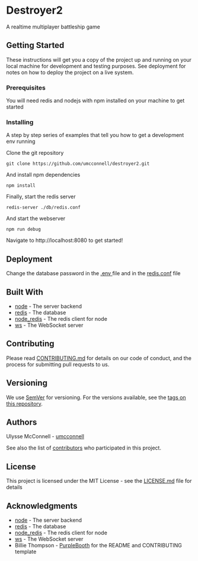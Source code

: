 # Destroyer2

A realtime multiplayer battleship game

## Getting Started

These instructions will get you a copy of the project up and running on your local machine for development and testing purposes. See deployment for notes on how to deploy the project on a live system.

### Prerequisites

You will need redis and nodejs with npm installed on your machine to get started

### Installing

A step by step series of examples that tell you how to get a development env running

Clone the git repository

```
git clone https://github.com/umcconnell/destroyer2.git
```

And install npm dependencies

```
npm install
```

Finally, start the redis server

```
redis-server ./db/redis.conf
```

And start the webserver

```
npm run debug
```

Navigate to http://localhost:8080 to get started!

## Deployment

Change the database password in the [.env ](.env) file and in the [redis.conf](db/redis.conf) file

## Built With

-   [node](https://nodejs.org/) - The server backend
-   [redis](https://redis.io/) - The database
-   [node_redis](https://github.com/NodeRedis/node_redis) - The redis client for node
-   [ws](https://github.com/websockets/ws) - The WebSocket server

## Contributing

Please read [CONTRIBUTING.md](CONTRIBUTING.md) for details on our code of conduct, and the process for submitting pull requests to us.

## Versioning

We use [SemVer](http://semver.org/) for versioning. For the versions available, see the [tags on this repository](https://github.com/your/project/tags).

## Authors

Ulysse McConnell - [umcconnell](https://github.com/umcconnell/)

See also the list of [contributors](https://github.com/your/project/contributors) who participated in this project.

## License

This project is licensed under the MIT License - see the [LICENSE.md](LICENSE.md) file for details

## Acknowledgments

-   [node](https://nodejs.org/) - The server backend
-   [redis](https://redis.io/) - The database
-   [node_redis](https://github.com/NodeRedis/node_redis) - The redis client for node
-   [ws](https://github.com/websockets/ws) - The WebSocket server
-   Billie Thompson - [PurpleBooth](https://github.com/PurpleBooth) for the README and CONTRIBUTING template
